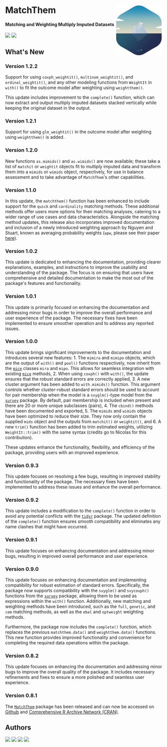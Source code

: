 # MatchThem <img src="man/figure/logo.png" align="right" width="150" />

<!-- badges: start -->
#### Matching and Weighting Multiply Imputed Datasets
<!-- badges: end -->

[![](https://img.shields.io/badge/CRAN%20version-1.2.1-success.svg?color=informational&style=for-the-badge)](https://cran.r-project.org/package=MatchThem)
[![](https://img.shields.io/badge/github%20version-1.2.1-success.svg?color=informational&style=for-the-badge)](https://github.com/FarhadPishgar/MatchThem)

## What's New

### Version 1.2.2

Support for using `coxph_weightit()`, `multinom_weightit()`, and `ordinal_weightit()`, and any other modeling functions from `WeightIt` in `with()` to fit the outcome model after weighting using `weightthem()`.

This update includes improvement to the `complete()` function, which can now extract and output multiply imputed datasets stacked vertically while keeping the original dataset in the output.

### Version 1.2.1

Support for using `glm_weightit()` in the outcome model after weighting using `weightthem()` is added.

### Version 1.2.0

New functions `as.mimids()` and `as.wimids()` are now available; these take a list of `matchit` or `weightit` objects fit to multiply imputed data and transform them into a `mimids` or `wimids` object, respectively, for use in balance assessment and to take advantage of `MatchThem`'s other capabilities.

### Version 1.1.0

In this update, the `matchthem()` function has been enhanced to include support for the `quick` and `cardinality` matching methods. These additional methods offer users more options for their matching analyses, catering to a wider range of use cases and data characteristics. Alongside the matching method updates, this release also incorporates improved documentation and inclusion of a newly introduced weighting approach by Nguyen and Stuart, known as averaging probability weights (`apw`, please see their paper [here](https://arxiv.org/abs/2301.07066)).

### Version 1.0.2

This update is dedicated to enhancing the documentation, providing clearer explanations, examples, and instructions to improve the usability and understanding of the package. The focus is on ensuring that users have comprehensive and detailed documentation to make the most out of the package's features and functionality.

### Version 1.0.1

This update is primarily focused on enhancing the documentation and addressing minor bugs in order to improve the overall performance and user experience of the package. The necessary fixes have been implemented to ensure smoother operation and to address any reported issues.

### Version 1.0.0

This update brings significant improvements to the documentation and introduces several new features: 1. The `mimira` and `mimipo` objects, which are the output of `with()` and `pool()` functions respectively, now inherit from the [`mice`](https://cran.r-project.org/package=mice) classes `mira` and `mipo`. This allows for seamless integration with existing [`mice`](https://cran.r-project.org/package=mice) methods, 2. When using `coxph()` with `with()`, the update ensures that the robust standard errors are correctly applied, 3. A new cluster argument has been added to `with.mimids()` function. This argument controls whether cluster-robust standard errors should be used to account for pair membership when the model is a `svyglm()`-type model from the [`survey`](https://cran.r-project.org/package=survey) package. By default, pair membership is included when present and there are 20 or more unique subclasses (pairs), 4. The `cbind()` methods have been documented and exported, 5. The `mimids` and `wimids` objects have been optimized to reduce their size. They now only contain the supplied `mids` object and the outputs from `matchit()` or `weightit()`, and 6. A new `trim()` function has been added to trim estimated weights, utilizing `WeightIt::trim()` with the same syntax (credits go to Nicolas for this contribution).

These updates enhance the functionality, flexibility, and efficiency of the package, providing users with an improved experience.

### Version 0.9.3

This update focuses on resolving a few bugs, resulting in improved stability and functionality of the package. The necessary fixes have been implemented to address these issues and enhance the overall performance.

### Version 0.9.2

This update includes a modification to the `complete()` function in order to avoid any potential conflicts with the [`tidyr`](https://cran.r-project.org/package=tidyr) package. The updated definition of the `complete()` function ensures smooth compatibility and eliminates any name clashes that might have occurred.

### Version 0.9.1

This update focuses on enhancing documentation and addressing minor bugs, resulting in improved overall performance and user experience.

### Version 0.9.0

This update focuses on enhancing documentation and implementing compatibility for robust estimation of standard errors. Specifically, the package now supports compatibility with the `svyglm()` and `svycoxph()` functions from the [`survey`](https://cran.r-project.org/package=survey) package, allowing them to be used as expressions within the `with()` function. Additionally, new matching and weighting methods have been introduced, such as the `full`, `genetic`, and `cem` matching methods, as well as the `ebal` and `optweight` weighting methods.

Furthermore, the package now includes the `complete()` function, which replaces the previous `matchthem.data()` and `weightthem.data()` functions. This new function provides improved functionality and convenience for completing the required data operations within the package.

### Version 0.8.2

This update focuses on enhancing the documentation and addressing minor bugs to improve the overall quality of the package. It includes necessary refinements and fixes to ensure a more polished and seamless user experience.

### Version 0.8.1

The [`MatchThem`](https://cran.r-project.org/package=MatchThem) package has been released and can now be accessed on [Github](https://github.com/FarhadPishgar/MatchThem) and [Comprehensive R Archive Network (CRAN)](https://cran.r-project.org/package=MatchThem).

## Authors
[![](https://img.shields.io/badge/Farhad%20Pishgar-success.svg?color=informational&style=for-the-badge)](https://twitter.com/FarhadPishgar)
[![](https://img.shields.io/badge/Noah%20Greifer-success.svg?color=informational&style=for-the-badge)](https://twitter.com/Noah_Greifer)
[![](https://img.shields.io/badge/Clémence%20Leyrat-success.svg?color=informational&style=for-the-badge)](https://twitter.com/LeyClem)
[![](https://img.shields.io/badge/Elizabeth%20Stuart-success.svg?color=informational&style=for-the-badge)](https://twitter.com/LizStuartdc)
